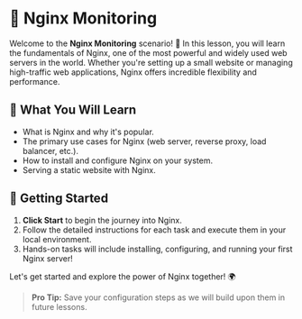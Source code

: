 # 🚀 Nginx Monitoring

Welcome to the **Nginx Monitoring** scenario! 🎉 In this lesson, you will learn the fundamentals of Nginx, one of the most powerful and widely used web servers in the world. Whether you're setting up a small website or managing high-traffic web applications, Nginx offers incredible flexibility and performance.

## 🌟 What You Will Learn

- What is Nginx and why it's popular.
- The primary use cases for Nginx (web server, reverse proxy, load balancer, etc.).
- How to install and configure Nginx on your system.
- Serving a static website with Nginx.
  
## 🚀 Getting Started

1. **Click Start** to begin the journey into Nginx.
2. Follow the detailed instructions for each task and execute them in your local environment.
3. Hands-on tasks will include installing, configuring, and running your first Nginx server!

Let's get started and explore the power of Nginx together! 🌍

> **Pro Tip:** Save your configuration steps as we will build upon them in future lessons.
